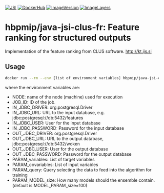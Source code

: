 [![JSI](https://img.shields.io/badge/JSI-KT-AF4C64.svg)](http://kt.ijs.si/)
[![DockerHub](https://img.shields.io/badge/docker-hbpmip%2Fjava--jsi--clus--fr-008bb8.svg)](https://hub.docker.com/r/hbpmip/java-jsi-clus-fr/)
[![ImageVersion](https://images.microbadger.com/badges/version/hbpmip/java-jsi-clus-fr.svg)](https://hub.docker.com/r/hbpmip/java-jsi-clus-fr/tags "hbpmip/java-jsi-clus-fr image tags")
[![ImageLayers](https://images.microbadger.com/badges/image/hbpmip/java-jsi-clus-fr.svg)](https://microbadger.com/#/images/hbpmip/java-jsi-clus-fr "hbpmip/java-jsi-clus-fr on microbadger")

# hbpmip/java-jsi-clus-fr: Feature ranking for structured outputs

Implementation of the feature ranking from CLUS software. http://kt.ijs.si

## Usage

```sh
docker run --rm --env [list of environment variables] hbpmip/java-jsi-clus-fr compute
```

where the environment variables are:

* NODE: name of the node (machine) used for execution
* JOB_ID: ID of the job.
* IN_JDBC_DRIVER: org.postgresql.Driver
* IN_JDBC_URL: URL to the input database, e.g. jdbc:postgresql://db:5432/features
* IN_JDBC_USER: User for the input database
* IN_JDBC_PASSWORD: Password for the input database
* OUT_JDBC_DRIVER: org.postgresql.Driver
* OUT_JDBC_URL: URL to the output database, jdbc:postgresql://db:5432/woken
* OUT_JDBC_USER: User for the output database
* OUT_JDBC_PASSWORD: Password for the output database
* PARAM_variables: List of target variables
* PARAM_covariables: List of input variables
* PARAM_query: Query selecting the data to feed into the algorithm for training
* PARAM_MODEL_size: How many models should the ensemble contain. (default is MODEL_PARAM_size=100)